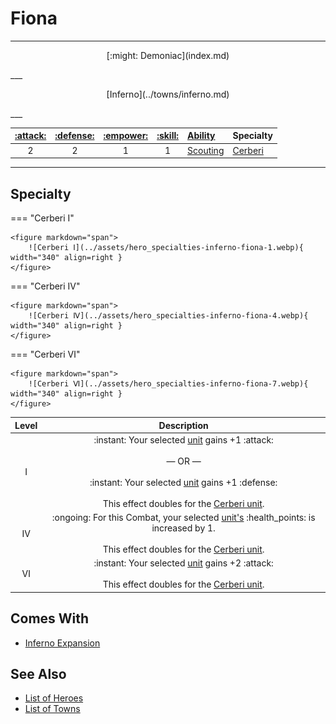 # Fiona

___
<p style="text-align: center;" markdown>[:might: Demoniac](index.md)</p>
___
<p style="text-align: center;" markdown>[Inferno](../towns/inferno.md)</p>
___

| [:attack:](../statistics/attack.md) | [:defense:](../statistics/defense.md) | [:empower:](../statistics/power.md) | [:skill:](../statistics/knowledge.md) | [Ability](../abilities/index.md) | Specialty |
| :---: | :---: | :---: | :---: | :--- | :--- |
| 2 | 2 | 1 | 1 | [Scouting](../abilities/scouting.md) | [Cerberi](#specialty) |

___


## Specialty

=== "Cerberi Ⅰ"

    <figure markdown="span">
        ![Cerberi Ⅰ](../assets/hero_specialties-inferno-fiona-1.webp){ width="340" align=right }
    </figure>

=== "Cerberi Ⅳ"

    <figure markdown="span">
        ![Cerberi Ⅳ](../assets/hero_specialties-inferno-fiona-4.webp){ width="340" align=right }
    </figure>

=== "Cerberi Ⅵ"

    <figure markdown="span">
        ![Cerberi Ⅵ](../assets/hero_specialties-inferno-fiona-7.webp){ width="340" align=right }
    </figure>


| Level | Description |
| :---: | :---: |
| Ⅰ | :instant: Your selected [unit](../units/index.md) gains +1 :attack:<br><br>— OR —<br><br>:instant: Your selected [unit](../units/index.md) gains +1 :defense:<br><br>This effect doubles for the [Cerberi unit](../units/cerberi.md). |
| Ⅳ | :ongoing: For this Combat, your selected [unit's](../units/index.md) :health_points: is increased by 1.<br><br>This effect doubles for the [Cerberi unit](../units/cerberi.md). |
| Ⅵ | :instant: Your selected [unit](../units/index.md) gains +2 :attack:<br><br>This effect doubles for the [Cerberi unit](../units/cerberi.md). |


## Comes With

- [Inferno Expansion](../content.md)


## See Also

- [List of Heroes](index.md)
- [List of Towns](../towns/index.md)
